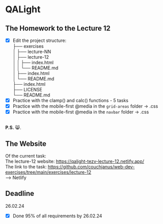 # QALight
## The Homework to the Lecture 12

- [x] Edit the project structure:<br>
├── exercises<br>
│   ├── lecture-NN<br>
│   ├── lecture-12<br>
│   │   ├── index.html<br>
│   │   └── README.md<br>
│   ├── index.html <br>
│   └── README.md<br>
├── index.html<br>
├── LICENSE<br>
└── README.md<br>
- [x] Practice with the clamp() and calc() functions - 5 tasks <br>
- [x] Practice with the mobile-first @media in the `grid-areas` folder -> .css <br>
- [x] Practice with the mobile-first @media in the `navbar` folder -> .css
<br><br>

**P.S.** 😸.

## The Website
Of the current task: <br>
The lecture-12 website: https://qalight-tezv-lecture-12.netlify.app/<br>
The link to the task: https://github.com/couchjanus/web-dev-exercises/tree/main/exercises/lecture-12
<br />
--> Netlify

## Deadline
26.02.24 <br />

- [x] Done 95% of all requirements by 26.02.24